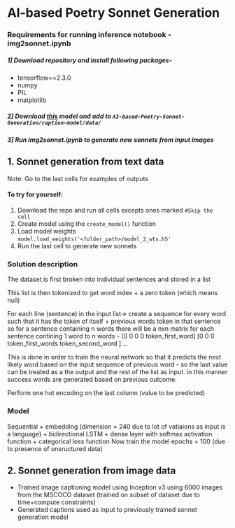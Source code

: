 # AI-based Poetry Sonnet Generation

### Requirements for running inference notebook - img2sonnet.ipynb
##### 1] Download repository and install following packages-
- tensorflow==2.3.0
- numpy
- PIL
- matplotlib

##### 2] Download [this](https://drive.google.com/file/d/1Qj4XVZ6NS3_Bx9gAudmjqDdu1vJcMCU2/view?usp=sharing) model and add to ```AI-based-Poetry-Sonnet-Generation/caption-model/data/```
##### 3] Run img2sonnet.ipynb to generate new sonnets from input images

## 1. Sonnet generation from text data

Note: Go to the last cells for examples of outputs

#### To try for yourself:
1. Download the repo and run all cells excepts ones marked ``` #Skip the cell ```
2. Create model using the ```create_model()``` function 
3. Load model weights ```model.load_weights('<folder_path>/model_2_wts.h5'```
4. Run the last cell to generate new sonnets


### Solution description
The dataset is first broken into individual sentences and stored in a list

This list is then tokenized to get word index + a zero token (which means null)

For each line (sentence) in the input list-> create a sequence for every word such that it has the token of itself + previous words token in that sentence 
so for a sentence containing n words there will be a nxn matrix for each sentence contining 1 word to n words - 
[0 0 0          0        token_first_word]
[0 0 0 token_first_words token_second_word ] ...

This is done in order to train the neural network so that it predicts the next likely word based on the input sequence of previous word - 
so the last value can be  treated as a the output and the rest of the list as input. in this manner success words are generated based on previous outcome.

Perform one hot encoding on the last column (value to be predicted)

### Model 
Sequential + embedding (dimension = 240 due to lot of vatiaions as input is a language) + bidirectional LSTM + dense layer with softmax activation function + categorical loss function 
Now train the model epochs = 100 (due to presence of unsructured data)

## 2. Sonnet generation from image data

- Trained image captioning model using Inception v3 using 6000 images from the MSCOCO dataset (trained on subset of dataset due to time+compute constraints)
- Generated captions used as input to previously trained sonnet generation model

